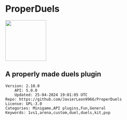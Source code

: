 # ProperDuels
<img src="https://raw.githubusercontent.com/JavierLeon9966/ProperDuels/7ab3b5a1c143d8de1c765c859dfcc668deb3f107/icon.png" width="128" height="128" />

## A properly made duels plugin
```properties
Version: 2.10.0
    API: 5.0.0
    Updated: 25-04-2024 19:01:05 UTC
Repo: https://github.com/JavierLeon9966/ProperDuels
License: GPL-3.0
Categories: Minigame,API plugins,Fun,General
Keywords: 1vs1,arena,custom,duel,duels,kit,pvp
```